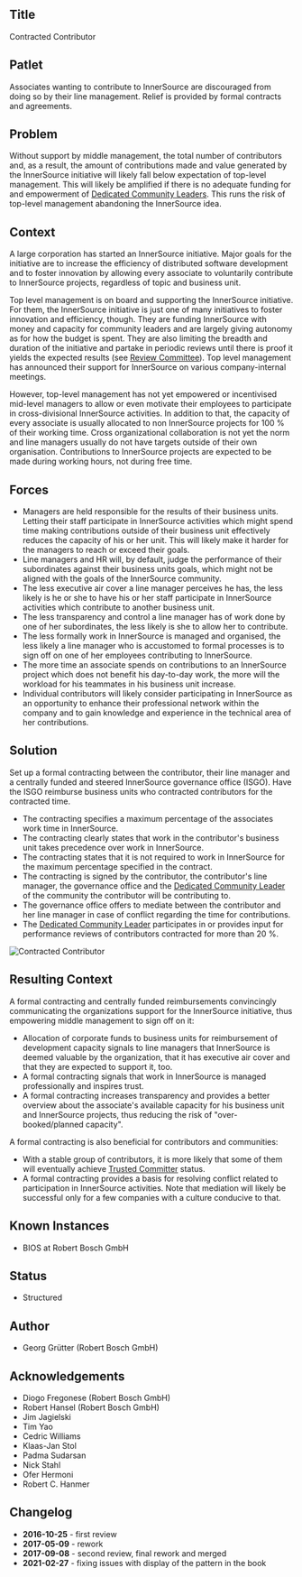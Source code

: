 ## Title

Contracted Contributor

## Patlet

Associates wanting to contribute to InnerSource are discouraged from doing so by their line management. Relief is provided by formal contracts and agreements.

## Problem

Without support by middle management, the total number of contributors and, as
a result, the amount of contributions made and value generated by the
InnerSource initiative will likely fall below expectation of top-level
management. This will likely be amplified if there is no adequate funding for
and empowerment of [Dedicated Community Leaders](dedicated-community-leader.md).
This runs the risk of top-level management abandoning the InnerSource idea.

## Context

A large corporation has started an InnerSource initiative. Major goals for the
initiative are to increase the efficiency of distributed software development
and to foster innovation by allowing every associate to voluntarily
contribute to InnerSource projects, regardless of topic and business unit.

Top level management is on board and supporting the InnerSource initiative. For
them, the InnerSource initiative is just one of many initiatives to foster
innovation and efficiency, though. They are funding InnerSource with money and
capacity for community leaders and are largely giving autonomy as for how the
budget is spent. They are also limiting the breadth and duration of the
initiative and partake in periodic reviews until there is proof it yields
the expected results (see [Review Committee](review-committee.md)).  Top level
management has announced their support for InnerSource on various company-internal meetings.

However, top-level management has not yet empowered or incentivised mid-level
managers to allow or even motivate their employees to participate in
cross-divisional InnerSource activities. In addition to that, the capacity of
every associate is usually allocated to non InnerSource projects for 100 % of
their working time. Cross organizational collaboration is not yet the norm and
line managers usually do not have targets outside of their own organisation.
Contributions to InnerSource projects are expected to be made during working
hours, not during free time.

## Forces

- Managers are held responsible for the results of their business units. Letting their staff participate in InnerSource activities which might spend time making contributions outside of their business unit effectively reduces the capacity of his or her unit. This will likely make it harder for the managers to reach or exceed their goals.
- Line managers and HR will, by default, judge the performance of their subordinates against their business units goals, which might not be aligned with the goals of the InnerSource community.
- The less executive air cover a line manager perceives he has, the less likely is he or she to have his or her staff participate in InnerSource activities which contribute to another business unit.
- The less transparency and control a line manager has of work done by one of her subordinates, the less likely is she to allow her to contribute.
- The less formally work in InnerSource is managed and organised, the less likely a line manager who is accustomed to formal processes is to sign off on one of her employees contributing to InnerSource.
- The more time an associate spends on contributions to an InnerSource project which does not benefit his day-to-day work, the more will the workload for his teammates in his business unit increase.
- Individual contributors will likely consider participating in InnerSource as an opportunity to enhance their professional network within the company and to gain knowledge and experience in the technical area of her contributions.

## Solution

Set up a formal contracting between the contributor, their line manager and a
centrally funded and steered InnerSource governance office (ISGO). Have the
ISGO reimburse business units who contracted contributors for the contracted
time.

- The contracting specifies a maximum percentage of the associates work time in InnerSource.
- The contracting clearly states that work in the contributor's business unit takes precedence over work in InnerSource.
- The contracting states that it is not required to work in InnerSource for the maximum percentage specified in the contract.
- The contracting is signed by the contributor, the contributor's line manager, the governance office and the [Dedicated Community Leader](dedicated-community-leader.md) of the community the contributor will be contributing to.
- The governance office offers to mediate between the contributor and her line manager in case of conflict regarding the time for contributions.
- The [Dedicated Community Leader](dedicated-community-leader.md) participates in or provides input for performance reviews of contributors contracted for more than 20 %.

![Contracted Contributor](../../assets/img/contracted-contributor.png)

## Resulting Context

A formal contracting and centrally funded reimbursements convincingly
communicating the organizations support for the InnerSource initiative, thus
empowering middle management to sign off on it:

- Allocation of corporate funds to business units for reimbursement of development capacity signals to line managers that InnerSource is deemed valuable by the organization, that it has executive air cover and that they are expected to support it, too.
- A formal contracting signals that work in InnerSource is managed professionally and inspires trust.
- A formal contracting increases transparency and provides a better overview about the associate's available capacity for his business unit and InnerSource projects, thus reducing the risk of "over-booked/planned capacity".

A formal contracting is also beneficial for contributors and communities:

- With a stable group of contributors, it is more likely that some of them will eventually achieve [Trusted Committer](./trusted-committer.md) status.
- A formal contracting provides a basis for resolving conflict related to participation in InnerSource activities. Note that mediation will likely be successful only for a few companies with a culture conducive to that.

## Known Instances

- BIOS at Robert Bosch GmbH

## Status

* Structured

## Author

- Georg Grütter (Robert Bosch GmbH)

## Acknowledgements

- Diogo Fregonese (Robert Bosch GmbH)
- Robert Hansel (Robert Bosch GmbH)
- Jim Jagielski
- Tim Yao
- Cedric Williams
- Klaas-Jan Stol
- Padma Sudarsan
- Nick Stahl
- Ofer Hermoni
- Robert C. Hanmer

## Changelog

- **2016-10-25** - first review
- **2017-05-09** - rework
- **2017-09-08** - second review, final rework and merged
- **2021-02-27** - fixing issues with display of the pattern in the book
